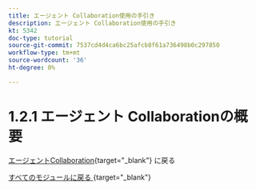 ```yaml
---
title: エージェント Collaboration使用の手引き
description: エージェント Collaboration使用の手引き
kt: 5342
doc-type: tutorial
source-git-commit: 7537cd4d4ca6bc25afcb8f61a736498b0c297850
workflow-type: tm+mt
source-wordcount: '36'
ht-degree: 0%

---
```


# 1.2.1 エージェント Collaborationの概要

[ エージェントCollaboration](./agentcollaboration.md){target="_blank"} に戻る

[ すべてのモジュールに戻る ](./../../../overview.md){target="_blank"}
